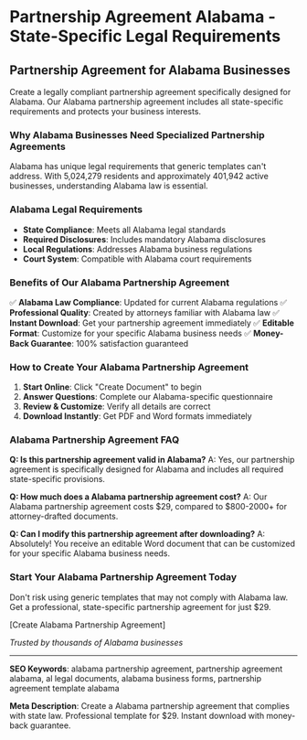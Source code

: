 # Partnership Agreement Alabama - State-Specific Legal Requirements

## Partnership Agreement for Alabama Businesses

Create a legally compliant partnership agreement specifically designed for Alabama. Our Alabama partnership agreement includes all state-specific requirements and protects your business interests.

### Why Alabama Businesses Need Specialized Partnership Agreements

Alabama has unique legal requirements that generic templates can't address. With 5,024,279 residents and approximately 401,942 active businesses, understanding Alabama law is essential.

### Alabama Legal Requirements

- **State Compliance**: Meets all Alabama legal standards
- **Required Disclosures**: Includes mandatory Alabama disclosures
- **Local Regulations**: Addresses Alabama business regulations
- **Court System**: Compatible with Alabama court requirements

### Benefits of Our Alabama Partnership Agreement

✅ **Alabama Law Compliance**: Updated for current Alabama regulations
✅ **Professional Quality**: Created by attorneys familiar with Alabama law
✅ **Instant Download**: Get your partnership agreement immediately
✅ **Editable Format**: Customize for your specific Alabama business needs
✅ **Money-Back Guarantee**: 100% satisfaction guaranteed

### How to Create Your Alabama Partnership Agreement

1. **Start Online**: Click "Create Document" to begin
2. **Answer Questions**: Complete our Alabama-specific questionnaire
3. **Review & Customize**: Verify all details are correct
4. **Download Instantly**: Get PDF and Word formats immediately

### Alabama Partnership Agreement FAQ

**Q: Is this partnership agreement valid in Alabama?**
A: Yes, our partnership agreement is specifically designed for Alabama and includes all required state-specific provisions.

**Q: How much does a Alabama partnership agreement cost?**
A: Our Alabama partnership agreement costs $29, compared to $800-2000+ for attorney-drafted documents.

**Q: Can I modify this partnership agreement after downloading?**
A: Absolutely! You receive an editable Word document that can be customized for your specific Alabama business needs.

### Start Your Alabama Partnership Agreement Today

Don't risk using generic templates that may not comply with Alabama law. Get a professional, state-specific partnership agreement for just $29.

[Create Alabama Partnership Agreement]

*Trusted by thousands of Alabama businesses*

---

**SEO Keywords**: alabama partnership agreement, partnership agreement alabama, al legal documents, alabama business forms, partnership agreement template alabama

**Meta Description**: Create a Alabama partnership agreement that complies with state law. Professional template for $29. Instant download with money-back guarantee.

